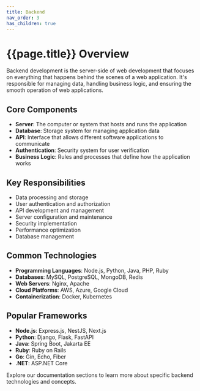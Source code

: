 ```yaml
---
title: Backend
nav_order: 3
has_children: true
---
```


# {{page.title}} Overview

Backend development is the server-side of web development that focuses on everything that happens behind the scenes of a web application. It's responsible for managing data, handling business logic, and ensuring the smooth operation of web applications.

## Core Components

- **Server**: The computer or system that hosts and runs the application
- **Database**: Storage system for managing application data
- **API**: Interface that allows different software applications to communicate
- **Authentication**: Security system for user verification
- **Business Logic**: Rules and processes that define how the application works

## Key Responsibilities

- Data processing and storage
- User authentication and authorization
- API development and management
- Server configuration and maintenance
- Security implementation
- Performance optimization
- Database management

## Common Technologies

- **Programming Languages**: Node.js, Python, Java, PHP, Ruby
- **Databases**: MySQL, PostgreSQL, MongoDB, Redis
- **Web Servers**: Nginx, Apache
- **Cloud Platforms**: AWS, Azure, Google Cloud
- **Containerization**: Docker, Kubernetes

## Popular Frameworks

- **Node.js**: Express.js, NestJS, Next.js
- **Python**: Django, Flask, FastAPI
- **Java**: Spring Boot, Jakarta EE
- **Ruby**: Ruby on Rails
- **Go**: Gin, Echo, Fiber
- **.NET**: ASP.NET Core

Explore our documentation sections to learn more about specific backend technologies and concepts.
